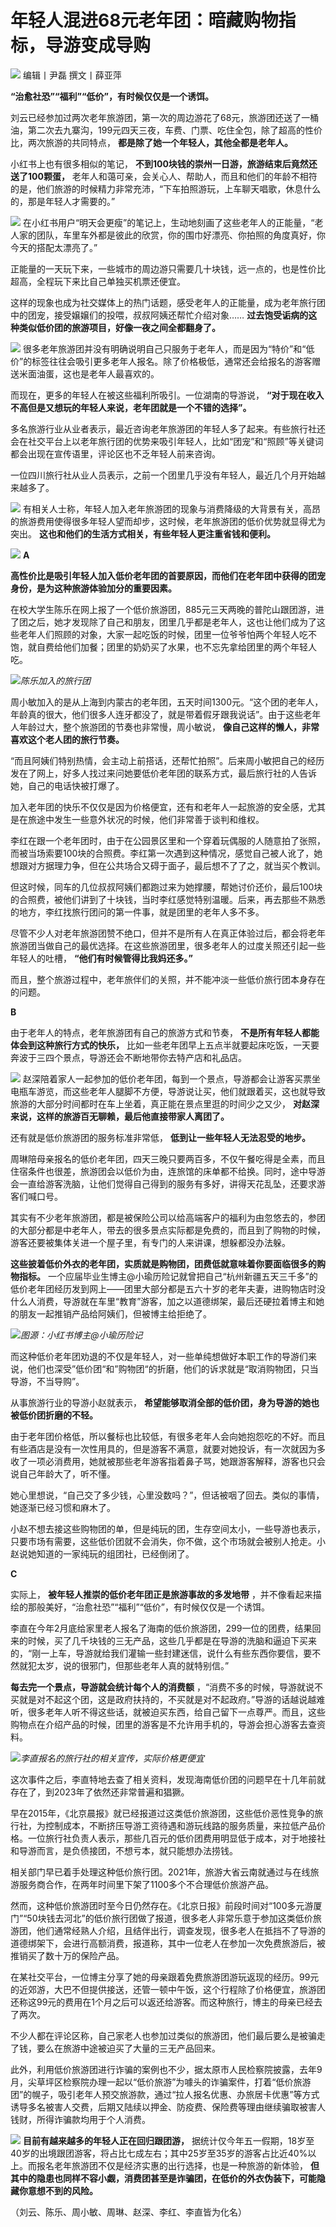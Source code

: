 # 年轻人混进68元老年团：暗藏购物指标，导游变成导购

![](https://inews.gtimg.com/news_bt/OA9ZXWnaIbjCwZWYDc9YiWpqjPQK-EYpAgQv3r0r1-gioAA/1000)
编辑丨尹磊 撰文丨薛亚萍

**“治愈社恐”“福利”“低价”，有时候仅仅是一个诱饵。**

刘云已经参加过两次老年旅游团，第一次的周边游花了68元，旅游团还送了一桶油，第二次去九寨沟，199元四天三夜，车费、门票、吃住全包，除了超高的性价比，两次旅游的共同特点，
**都是除了她一个年轻人，其他全都是老年人。**

小红书上也有很多相似的笔记， **不到100块钱的崇州一日游，旅游结束后竟然还送了100颗蛋，**
老年人和蔼可亲，会关心人、帮助人，而且和他们的年龄不相符的是，他们旅游的时候精力非常充沛，“下车拍照游玩，上车聊天唱歌，休息什么的，那是年轻人才需要的。”

![](https://inews.gtimg.com/news_bt/OUaQitJHuR9mRx6Hg1YhvVkLr_WgxnEAZJGFdt8XcRfVgAA/1000)
在小红书用户“明天会更瘦”的笔记上，生动地刻画了这些老年人的正能量，“老人家的团队，车里车外都是彼此的欣赏，你的围巾好漂亮、你拍照的角度真好，你今天的搭配太漂亮了。”

正能量的一天玩下来，一些城市的周边游只需要几十块钱，远一点的，也是性价比超高，全程玩下来比自己单独买机票还便宜。

这样的现象也成为社交媒体上的热门话题，感受老年人的正能量，成为老年旅行团中的团宠，接受嬢嬢们的投喂，叔叔阿姨还帮忙介绍对象……
**过去饱受诟病的这种类似低价团的旅游项目，好像一夜之间全都翻身了。**

![](https://inews.gtimg.com/news_bt/OX3Vv2KjaFOiY9VYaPp-Z4HH3R8inN-zh22JXoQzAM_60AA/1000)
很多老年旅游团并没有明确说明自己只服务于老年人，而是因为“特价”和“低价”的标签往往会吸引更多老年人报名。除了价格极低，通常还会给报名的游客赠送米面油蛋，这也是老年人最喜欢的。

而现在，更多的年轻人在被这些福利所吸引。一位湖南的导游说， **“对于现在收入不高但是又想玩的年轻人来说，老年团就是一个不错的选择”。**

多名旅游行业从业者表示，最近咨询老年旅游团的年轻人多了起来。有些旅行社还会在社交平台上以老年旅行团的优势来吸引年轻人，比如“团宠”和“照顾”等关键词都会出现在宣传语里，评论区也不乏年轻人前来咨询。

一位四川旅行社从业人员表示，之前一个团里几乎没有年轻人，最近几个月开始越来越多了。

![](https://inews.gtimg.com/news_bt/OK4nVM9LDS-I3KeRh3uRlOvDbHHZf1GDnq8TQqE7-H_4cAA/1000)
有相关人士称，年轻人加入老年旅游团的现象与消费降级的大背景有关，高昂的旅游费用使得很多年轻人望而却步，这时候，老年旅游团的低价优势就显得尤为突出。
**这也和他们的生活方式相关，有些年轻人更注重省钱和便利。**

![](https://inews.gtimg.com/news_bt/OR6J8x6pShfQ08di7fl4Bqa1nGc18IVzV77JzY_u9XYuEAA/1000)
**A**

**高性价比是吸引年轻人加入低价老年团的首要原因，而他们在老年团中获得的团宠身份，是为这种旅游体验加分的重要因素。**

在校大学生陈乐在网上报了一个低价旅游团，885元三天两晚的普陀山跟团游，进了团之后，她才发现除了自己和朋友，团里几乎都是老年人，这也让他们成为了这些老年人们照顾的对象，大家一起吃饭的时候，团里一位爷爷怕两个年轻人吃不饱，就自费给他们加餐；团里的奶奶买了水果，也不忘先拿给团里的两个年轻人吃。

![](https://inews.gtimg.com/news_bt/O2Fa6FOcefwOC_dt8paU9TNqCny6DT9ipgPIaXrk68Gg0AA/1000)_陈乐加入的旅行团_

周小敏加入的是从上海到内蒙古的老年团，五天时间1300元。“这个团的老年人，年龄真的很大，他们很多人连牙都没了，就是带着假牙跟我说话”。由于这些老年人年龄过大，整个旅游团的节奏也非常慢，周小敏说，
**像自己这样的懒人，非常喜欢这个老人团的旅行节奏。**

“而且阿姨们特别热情，会主动上前搭话，还帮忙拍照”。后来周小敏把自己的经历发在了网上，好多人找过来问她要低价老年团的联系方式，最后旅行社的人告诉她，自己的电话快被打爆了。

加入老年团的快乐不仅仅是因为价格便宜，还有和老年人一起旅游的安全感，尤其是在旅途中发生一些意外状况的时候，他们非常善于谈判和维权。

李红在跟一个老年团时，由于在公园景区里和一个穿着玩偶服的人随意拍了张照，而被当场索要100块的合照费。李红第一次遇到这种情况，感觉自己被人讹了，她想跟对方据理力争，但在公共场合又碍于面子，最后想不了了之，就当买个教训。

但这时候，同车的几位叔叔阿姨们都跑过来为她撑腰，帮她讨价还价，最后100块的合照费，被他们讲到了十块钱，当时李红感觉特别温暖。后来，再去那些不熟悉的地方，李红找旅行团问的第一件事，就是团里的老年人多不多。

尽管不少人对老年旅游团赞不绝口，但并不是所有人在真正体验过后，都会将老年旅游团当做自己的最优选择。在这些旅游团里，很多老年人的过度关照还引起一些年轻人的吐槽，
**“他们有时候管得比我妈还多。”**

而且，整个旅游过程中，老年旅伴们的关照，并不能冲淡一些低价旅行团本身存在的问题。

**B**

由于老年人的特点，老年旅游团有自己的旅游方式和节奏， **不是所有年轻人都能体会到这种旅行方式的快乐，**
比如一些老年团早上五点半就要起床吃饭，一天要奔波于三四个景点，导游还会不断地带你去特产店和礼品店。

![](https://inews.gtimg.com/news_bt/OdqysUUmVU6fBdgIVnpDArGv2yBBcxCcSO6EP2LbZ1B7sAA/1000)
赵深陪着家人一起参加的低价老年团，每到一个景点，导游都会让游客买票坐电瓶车游览，而这些老年人腿脚不方便，导游说让买，他们就跟着买，这也就导致旅游的大部分时间都时在车上坐着，真正能在景点里逛的时间少之又少，
**对赵深来说，这样的旅游百无聊赖，最后他直接带家人离团了。**

还有就是低价旅游团的服务标准非常低， **低到让一些年轻人无法忍受的地步。**

周琳陪母亲报名的低价老年团，四天三晚只要两百多，不仅午餐吃得是全素，而且住宿条件也很差，旅游团会以低价为由，连旅馆的床单都不给换。同时，途中导游会一直给游客洗脑，让他们觉得自己得到的服务有多好，讲得天花乱坠，还要求游客们喊口号。

其实有不少老年旅游团，都是被保险公司以给高端客户的福利为由忽悠去的，参团的大部分都是中老年人，带去的很多景点实际都是免费的，而且到了购物的时候，游客还要被集体关进一个屋子里，有专门的人来讲课，想躲都没办法躲。

**这些披着低价外衣的老年团，实质就是购物团，团费低就意味着你要面临很多的购物指标。**
一个应届毕业生博主@小瑜历险记就曾把自己“杭州新疆五天三千多”的低价老年团经历发到网上——团里大部分都是五六十岁的老年夫妻，进购物店时没什么人消费，导游就在车里“教育”游客，加之以道德绑架，最后还硬拉着博主和她的朋友一起推销产品给阿姨们，但被博主给拒绝了。

![](https://inews.gtimg.com/news_bt/O8qA2luKJ7cB9m6GioPEaTIyZ-WZu9Py8rpfcgFVY0gVEAA/1000)_图源：小红书博主@小瑜历险记_

而这种低价老年团劝退的不仅是年轻人，对一些单纯想做好本职工作的导游们来说，他们也深受”低价团“和”购物团“的折磨，他们的诉求就是“取消购物团，只当导游，不当导购”。

从事旅游行业的导游小赵就表示， **希望能够取消全部的低价团，身为导游的她也被低价团折磨的不轻。**

由于老年团价格低，所以餐标也比较低，有很多老年人会向她抱怨吃的不好。而且有些酒店是没有一次性用具的，但是游客不满意，就要对她投诉，有一次就因为多收了一项必消费用，她就被那些老年游客指着鼻子骂，她跟游客解释，游客也只会说自己年龄大了，听不懂。

她心里想说，“自己交了多少钱，心里没数吗？”，但话被咽了回去。类似的事情，她逐渐已经习惯和麻木了。

小赵不想去接这些购物团的单，但是纯玩的团，生存空间太小，一些导游也表示，只要市场有需要，这些低价团就不会消失，你不做，这个市场就会被别人抢走。小赵说她知道的一家纯玩的组团社，已经倒闭了。

**C**

实际上， **被年轻人推崇的低价老年团正是旅游事故的多发地带** ，并不像看起来描绘的那般美好，“治愈社恐”“福利”“低价”，有时候仅仅是一个诱饵。

李直在今年2月底给家里老人报名了海南的低价旅游团，299一位的团费，结果回来的时候，买了几千块钱的三无产品，这些几乎都是在导游的洗脑和逼迫下买来的，“刚一上车，导游就给我们灌输一些封建迷信，说什么有些东西你要信，要不然就犯太岁，说的很邪门，但那些老年人真的就特别信。”

**每去完一个景点，导游就会统计每个人的消费额**
，“消费不多的时候，导游就说不买就是对不起这个团，这是政府扶持的，不买就是对不起政府。”导游的话越说越难听，很多老年人听不得这些话，就被迫买东西，给自己留下一点尊严。而且，这些购物点在介绍产品的时候，团里的游客是不允许用手机的，导游会担心游客去查资料。

![](https://inews.gtimg.com/news_bt/Ouo6XijH1fAcWvUhR3V4dozexLQ1F111wPfFe-K47tNNUAA/1000)_李直报名的旅行社的相关宣传，实际价格更便宜_

这次事件之后，李直特地去查了相关资料，发现海南低价团的问题早在十几年前就存在了，到2023年了依然还非常普遍和猖獗。

早在2015年，《北京晨报》就已经报道过这类低价旅游团，这些低价恶性竞争的旅行社，为控制成本，不断挤压导游工资待遇和游玩线路的服务质量，来拉低产品价格。一位旅行社负责人表示，那些几百元的低价团费用明显低于成本，对于地接社和导游而言，是负债接团，不想亏本，就只能想办法捞钱。

相关部门早已着手处理这种低价旅行团。2021年，旅游大省云南就通过与在线旅游服务商合作，在两年时间里下架了1100多个不合理低价旅游产品。

然而，这种低价旅游团时至今日仍然存在。《北京日报》前段时间对“100多元游厦门”“50块钱去河北”的低价旅行团做了报道，很多老人非常乐意于参加这类低价旅游团，他们通常经熟人介绍，且结伴出行，调查发现，很多老人在抵挡不了导游的道德绑架下，会进行高额消费，报道称，其中一位老人在参加一次免费旅游后，被推销买了数十万的保险产品。

在某社交平台，一位博主分享了她的母亲跟着免费旅游团游玩返现的经历。99元的近郊游，大巴不但提供接送，还管一顿中午饭，这个行程除了价格便宜，旅游团还称这99元的费用在1个月之后可以返还给游客。而这种旅行，博主的母亲已经去了两次。

不少人都在评论区称，自己家老人也参加过类似的旅游团，他们最后要么是被骗走了钱，要么在旅游中途被迫买了大量的三无产品回来。

此外，利用低价旅游团进行诈骗的案例也不少，据太原市人民检察院披露，去年9月，尖草坪区检察院办理一起以“低价旅游”为噱头的诈骗案件，打着“低价旅游团”的幌子，吸引老年人预交旅游款，通过“拉人报名优惠、办旅居卡优惠”等方式诱导多名被害人交费，后期又陆续以押金、防疫费、保险费等理由继续骗取被害人钱财，所得诈骗款均用于个人消费。

![](https://inews.gtimg.com/news_bt/Oq43ahXgBq95ustfPizzlqWoSXiUcqsv6K68mRhiLSf1gAA/1000)
**目前有越来越多的年轻人正在回归跟团游，**
据统计仅今年五一假期，18岁至40岁的出境跟团游客，将占比七成左右；其中25岁至35岁的游客占比近40%以上。而报名老年旅游团不仅是经济实惠的出行选择，也是一种旅游的新体验，
**但其中的隐患也同样不容小觑，消费团甚至是诈骗团，在低价的外衣伪装下，可能隐藏你意想不到的风险。**

（刘云、陈乐、周小敏、周琳、赵深、李红、李直皆为化名）

